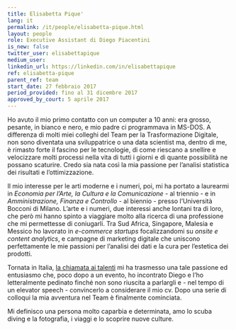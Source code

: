 ```yaml
---
title: Elisabetta Pique'
lang: it
permalink: /it/people/elisabetta-pique.html
layout: people
role: Executive Assistant di Diego Piacentini
is_new: false
twitter_user: elisabettapique
medium_user:
linkedin_url: https://linkedin.com/in/elisabettapique
ref: elisabetta-pique
parent_ref: team
start_date: 27 febbraio 2017
period_provided: fino al 31 dicembre 2017
approved_by_court: 5 aprile 2017
---
```

Ho avuto il mio primo contatto con un computer a 10 anni: era grosso, pesante, in bianco e nero, e mio padre ci programmava in MS-DOS. A differenza di molti miei colleghi del Team per la Trasformazione Digitale, non sono diventata una sviluppatrice o una data scientist ma, dentro di me, è rimasto forte il fascino per le tecnologie, di come riescano a snellire e velocizzare molti processi nella vita di tutti i giorni e di quante possibilità ne possano scaturire. Credo sia nata così la mia passione per l’analisi statistica dei risultati e l’ottimizzazione.

Il mio interesse per le arti moderne e i numeri, poi, mi ha portato a laurearmi in *Economia per l’Arte, la Cultura e la Comunicazione* - al triennio - e in *Amministrazione, Finanza e Controllo* - al biennio - presso l’Università Bocconi di Milano. L’arte e i numeri, due interessi anche lontani tra di loro, che però mi hanno spinto a viaggiare molto alla ricerca di una professione che mi permettesse di coniugarli. Tra Sud Africa, Singapore, Malesia e Messico ho lavorato in *e-commerce startups* focalizzandomi su *onsite e content analytics*, e campagne di marketing digitale che uniscono perfettamente le mie passioni per l’analisi dei dati e la cura per l’estetica dei prodotti.

Tornata in Italia, [la chiamata ai talenti](https://medium.com/team-per-la-trasformazione-digitale/da-seattle-a-roma-innovazione-cittadini-talenti-b176c3470d95) mi ha trasmesso una tale passione ed entusiasmo che, poco dopo a un evento, ho incontrato Diego e l’ho letteralmente pedinato finché non sono riuscita a parlargli e - nel tempo di un elevator speech - convincerlo a considerare il mio cv. Dopo una serie di colloqui la mia avventura nel Team è finalmente cominciata.

Mi definisco una persona molto caparbia e determinata, amo lo scuba diving e la fotografia, i viaggi e lo scoprire nuove culture.
